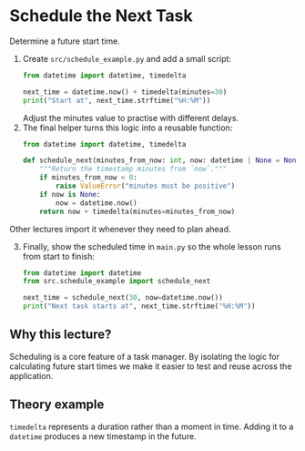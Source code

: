 # Schedule the Next Task

Determine a future start time.

1. Create `src/schedule_example.py` and add a small script:
   ```python
   from datetime import datetime, timedelta

   next_time = datetime.now() + timedelta(minutes=30)
   print("Start at", next_time.strftime("%H:%M"))
   ```
   Adjust the minutes value to practise with different delays.
2. The final helper turns this logic into a reusable function:
   ```python
   from datetime import datetime, timedelta

   def schedule_next(minutes_from_now: int, now: datetime | None = None) -> datetime:
       """Return the timestamp minutes from `now`."""
       if minutes_from_now < 0:
           raise ValueError("minutes must be positive")
       if now is None:
           now = datetime.now()
       return now + timedelta(minutes=minutes_from_now)
   ```
  Other lectures import it whenever they need to plan ahead.

3. Finally, show the scheduled time in `main.py` so the whole lesson runs
   from start to finish:
   ```python
   from datetime import datetime
   from src.schedule_example import schedule_next

   next_time = schedule_next(30, now=datetime.now())
   print("Next task starts at", next_time.strftime("%H:%M"))
   ```

## Why this lecture?

Scheduling is a core feature of a task manager. By isolating the logic for
calculating future start times we make it easier to test and reuse across
the application.
## Theory example
`timedelta` represents a duration rather than a moment in time. Adding it to a `datetime` produces a new timestamp in the future.
